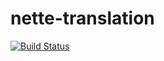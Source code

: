 nette-translation
=================

[![Build Status](https://secure.travis-ci.org/bazo/nette-translation.png?branch=master)](http://travis-ci.org/bazo/nette-translation)